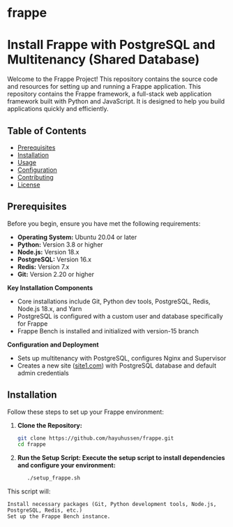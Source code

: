 # frappe

# Install Frappe with PostgreSQL and Multitenancy (Shared Database)

Welcome to the Frappe Project! This repository contains the source code and resources for setting up and running a Frappe application.
This repository contains the Frappe framework, a full-stack web application framework built with Python and JavaScript. It is designed to help you build applications quickly and efficiently.

## Table of Contents

- [Prerequisites](#prerequisites)
- [Installation](#installation)
- [Usage](#usage)
- [Configuration](#configuration)
- [Contributing](#contributing)
- [License](#license)

## Prerequisites

Before you begin, ensure you have met the following requirements:

- **Operating System:** Ubuntu 20.04 or later
- **Python:** Version 3.8 or higher
- **Node.js:** Version 18.x
- **PostgreSQL:** Version 16.x
- **Redis:** Version 7.x
- **Git:** Version 2.20 or higher


**Key Installation Components**

- Core installations include Git, Python dev tools, PostgreSQL, Redis, Node.js 18.x, and Yarn
- PostgreSQL is configured with a custom user and database specifically for Frappe
- Frappe Bench is installed and initialized with version-15 branch

**Configuration and Deployment**

- Sets up multitenancy with PostgreSQL, configures Nginx and Supervisor
- Creates a new site ([site1.com](http://site1.com)) with PostgreSQL database and default admin credentials


## Installation

Follow these steps to set up your Frappe environment:

1. **Clone the Repository:**
   ```bash
   git clone https://github.com/hayuhussen/frappe.git
   cd frappe
2. **Run the Setup Script: Execute the setup script to install dependencies and configure your environment:**


   ```bash
      ./setup_frappe.sh

This script will:

    Install necessary packages (Git, Python development tools, Node.js, PostgreSQL, Redis, etc.)
    Set up the Frappe Bench instance.
